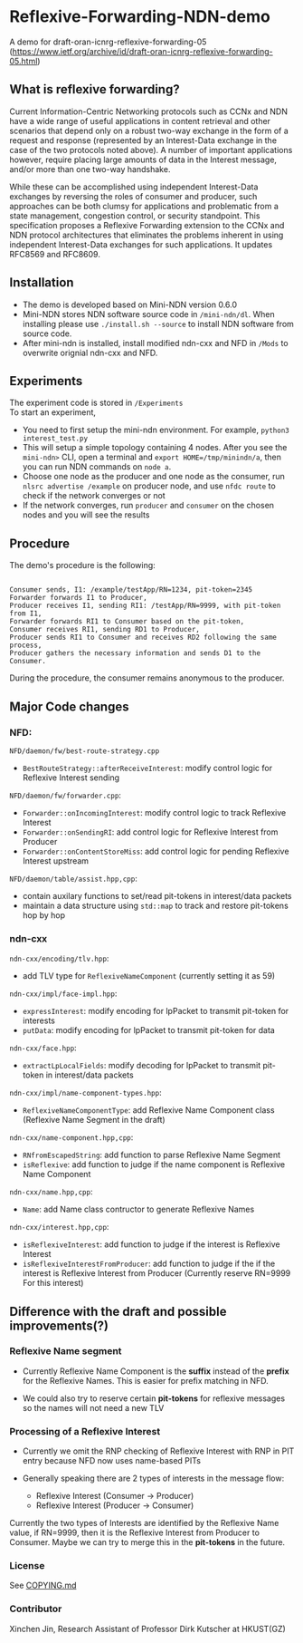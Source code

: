 # Reflexive-Forwarding-NDN-demo
A demo for draft-oran-icnrg-reflexive-forwarding-05   
(https://www.ietf.org/archive/id/draft-oran-icnrg-reflexive-forwarding-05.html)


## What is reflexive forwarding?
Current Information-Centric Networking protocols such as CCNx and NDN have a wide range of useful applications in content retrieval and other scenarios that depend only on a robust two-way exchange in the form of a request and response (represented by an Interest-Data exchange in the case of the two protocols noted above). A number of important applications however, require placing large amounts of data in the Interest message, and/or more than one two-way handshake. 

While these can be accomplished using independent Interest-Data exchanges by reversing the roles of consumer and producer, such approaches can be both clumsy for applications and problematic from a state management, congestion control, or security standpoint. This specification proposes a Reflexive Forwarding extension to the CCNx and NDN protocol architectures that eliminates the problems inherent in using independent Interest-Data exchanges for such applications. It updates RFC8569 and RFC8609.

## Installation
+ The demo is developed based on Mini-NDN version 0.6.0  
+ Mini-NDN stores NDN software source code in `/mini-ndn/dl`. When installing please use `./install.sh --source` to install NDN software from source code.
+ After mini-ndn is installed, install modified ndn-cxx and NFD in `/Mods` to overwrite orignial ndn-cxx and NFD.
## Experiments
The experiment code is stored in `/Experiments`  
To start an experiment,
+ You need to first setup the mini-ndn environment. For example, ``
python3 interest_test.py  
``  
+ This will setup a simple topology containing 4 nodes. After you see the `mini-ndn>` CLI, open a terminal and `export HOME=/tmp/minindn/a`, then you can run NDN commands on `node a`.  
+ Choose one node as the producer and one node as the consumer, run `nlsrc advertise /example` on producer node, and use `nfdc route` to check if the network converges or not
+ If the network converges, run `producer` and `consumer` on the chosen nodes and you will see the results



## Procedure  
The demo's procedure is the following:
```text

Consumer sends, I1: /example/testApp/RN=1234, pit-token=2345
Forwarder forwards I1 to Producer,
Producer receives I1, sending RI1: /testApp/RN=9999, with pit-token from I1,
Forwarder forwards RI1 to Consumer based on the pit-token,
Consumer receives RI1, sending RD1 to Producer,
Producer sends RI1 to Consumer and receives RD2 following the same process, 
Producer gathers the necessary information and sends D1 to the Consumer.

```
During the procedure, the consumer remains anonymous to the producer.

## Major Code changes
### NFD:
``NFD/daemon/fw/best-route-strategy.cpp``
-  `BestRouteStrategy::afterReceiveInterest`: modify control logic for Reflexive Interest sending  

 ``NFD/daemon/fw/forwarder.cpp``:   
+ `Forwarder::onIncomingInterest`: modify control logic to track Reflexive Interest
+ `Forwarder::onSendingRI`: add control logic for Reflexive Interest from Producer
+ `Forwarder::onContentStoreMiss`: add control logic for pending Reflexive Interest upstream

``NFD/daemon/table/assist.hpp,cpp``:  
+ contain auxilary functions to set/read pit-tokens in interest/data packets
+ maintain a data structure using `std::map` to track and restore pit-tokens hop by hop

### ndn-cxx

``ndn-cxx/encoding/tlv.hpp``: 
+ add TLV type for `ReflexiveNameComponent` (currently setting it as 59)  

``ndn-cxx/impl/face-impl.hpp``:  
+ `expressInterest`: modify encoding for lpPacket to transmit pit-token for interests
+ `putData`: modify encoding for lpPacket to transmit pit-token for data  

``ndn-cxx/face.hpp``:  
+ `extractLpLocalFields`: modify decoding for lpPacket to transmit pit-token in interest/data packets  


``ndn-cxx/impl/name-component-types.hpp``:
+ `ReflexiveNameComponentType`: add Reflexive Name Component class (Reflexive Name Segment in the draft)

``ndn-cxx/name-component.hpp,cpp``:
+ `RNfromEscapedString`: add function to parse Reflexive Name Segment
+ `isReflexive`: add function to judge if the name component is Reflexive Name Component

``ndn-cxx/name.hpp,cpp``:
+ `Name`: add Name class contructor to generate Reflexive Names

``ndn-cxx/interest.hpp,cpp``:
+ `isReflexiveInterest`: add function to judge if the interest is Reflexive Interest
+ `isReflexiveInterestFromProducer`: add function to judge if the if the interest is Reflexive Interest from Producer (Currently reserve RN=9999 For this interest)

## Difference with the draft and possible improvements(?)  
### Reflexive Name segment
+ Currently Reflexive Name Component is the **suffix** instead of the **prefix** for the Reflexive Names. This is easier for prefix matching in NFD.

+ We could also try to reserve certain **pit-tokens** for reflexive messages so the names will not need a new TLV

### Processing of a Reflexive Interest
+ Currently we omit the RNP checking of Reflexive Interest with RNP in PIT entry because NFD now uses name-based PITs

+ Generally speaking there are 2 types of interests in the message flow:  
    * Reflexive Interest (Consumer -> Producer)  
    * Reflexive Interest  (Producer -> Consumer)  

 Currently the two types of Interests are identified by the Reflexive Name value, if RN=9999, then it is the Reflexive Interest from Producer to Consumer.  Maybe we can try to merge this in the **pit-tokens** in the future.

### License
See [COPYING.md](./COPYING.md)

 ### Contributor
 Xinchen Jin, Research Assistant of Professor Dirk Kutscher at HKUST(GZ)